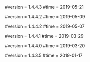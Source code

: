 #version = 1.4.4.3
#time = 2019-05-21

#version = 1.4.4.2
#time = 2019-05-09

#version = 1.4.4.2
#time = 2019-05-07

#version = 1.4.4.1
#time = 2019-03-29

#version = 1.4.4.0
#time = 2019-03-20

#version = 1.4.3.5
#time = 2019-01-17

